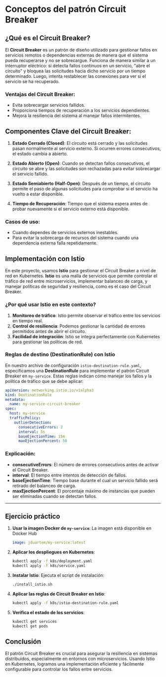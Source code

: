 # Conceptos del patrón Circuit Breaker

## ¿Qué es el Circuit Breaker?

El **Circuit Breaker** es un patrón de diseño utilizado para gestionar fallos en servicios remotos o dependencias externas de manera que el sistema pueda recuperarse y no se sobrecargue. Funciona de manera similar a un interruptor eléctrico: si detecta fallos continuos en un servicio, "abre el circuito" y bloquea las solicitudes hacia dicho servicio por un tiempo determinado. Luego, intenta restablecer las conexiones para ver si el servicio se ha recuperado.

### Ventajas del Circuit Breaker:
- Evita sobrecargar servicios fallidos.
- Proporciona tiempos de recuperación a los servicios dependientes.
- Mejora la resiliencia del sistema al manejar fallos intermitentes.
  
## Componentes Clave del Circuit Breaker:

1. **Estado Cerrado (Closed)**: El circuito está cerrado y las solicitudes pasan normalmente al servicio externo. Si ocurren errores consecutivos, el estado cambia a abierto.
   
2. **Estado Abierto (Open)**: Cuando se detectan fallos consecutivos, el circuito se abre y las solicitudes son rechazadas para evitar sobrecargar el servicio fallido.

3. **Estado Semiabierto (Half-Open)**: Después de un tiempo, el circuito permite el paso de algunas solicitudes para comprobar si el servicio ha vuelto a estar disponible.

4. **Tiempo de Recuperación**: Tiempo que el sistema espera antes de probar nuevamente si el servicio externo está disponible.

### Casos de uso:
- Cuando dependes de servicios externos inestables.
- Para evitar la sobrecarga de recursos del sistema cuando una dependencia externa falla repetidamente.

## Implementación con Istio

En este proyecto, usamos **Istio** para gestionar el Circuit Breaker a nivel de red en Kubernetes. **Istio** es una malla de servicios que permite controlar el tráfico de red entre microservicios, implementar balanceo de carga, y manejar políticas de seguridad y resiliencia, como es el caso del Circuit Breaker.

### ¿Por qué usar Istio en este contexto?
1. **Monitoreo de tráfico**: Istio permite observar el tráfico entre los servicios en tiempo real.
2. **Control de resiliencia**: Podemos gestionar la cantidad de errores permitidos antes de abrir el circuito.
3. **Facilidad de integración**: Istio se integra perfectamente con Kubernetes para gestionar las políticas de red.

### Reglas de destino (DestinationRule) con Istio

En nuestro archivo de configuración `istio-destination-rule.yaml`, especificamos una **DestinationRule** para implementar el patrón Circuit Breaker en `my-service`. Estas reglas indican cómo manejar los fallos y la política de tráfico que se debe aplicar:

```yaml
apiVersion: networking.istio.io/v1alpha3
kind: DestinationRule
metadata:
  name: my-service-circuit-breaker
spec:
  host: my-service
  trafficPolicy:
    outlierDetection:
      consecutiveErrors: 2
      interval: 5s
      baseEjectionTime: 15m
      maxEjectionPercent: 50
```

### Explicación:
- **consecutiveErrors**: El número de errores consecutivos antes de activar el Circuit Breaker.
- **interval**: El tiempo entre intentos de detección de fallos.
- **baseEjectionTime**: Tiempo base durante el cual un servicio fallido será retirado del balanceo de carga.
- **maxEjectionPercent**: El porcentaje máximo de instancias que pueden ser eliminadas cuando se detectan fallos.

---

## Ejercicio práctico

1. **Usar la imagen Docker de `my-service`**:
   La imagen  está disponible en Docker Hub

   ```yaml
   image: jduartem/my-service:latest


2. **Aplicar los despliegues en Kubernetes**:
   ```bash
   kubectl apply -f k8s/deployment.yaml
   kubectl apply -f k8s/service.yaml
   ```

3. **Instalar Istio**:
   Ejecuta el script de instalación:
   ```bash
   ./install_istio.sh
   ```

4. **Aplicar las reglas de Circuit Breaker en Istio**:
   ```bash
   kubectl apply -f k8s/istio-destination-rule.yaml
   ```

5. **Verifica el estado de los servicios**:
   ```bash
   kubectl get services
   kubectl get pods
   ```

## Conclusión

El patrón Circuit Breaker es crucial para asegurar la resiliencia en sistemas distribuidos, especialmente en entornos con microservicios. Usando Istio en Kubernetes, logramos una implementación eficiente y fácilmente configurable para controlar los fallos entre servicios.
